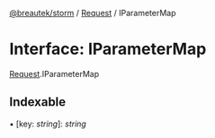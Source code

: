 [@breautek/storm](../README.md) / [Request](../modules/request.md) / IParameterMap

# Interface: IParameterMap

[Request](../modules/request.md).IParameterMap

## Indexable

▪ [key: *string*]: *string*
